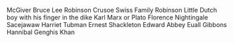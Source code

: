 McGiver
Bruce Lee
Robinson Crusoe
Swiss Family Robinson 
Little Dutch boy with his finger in the dike 
Karl Marx or Plato
Florence Nightingale 
Sacejawaw
Harriet Tubman
Ernest Shackleton 
Edward Abbey 
Euall Gibbons
Hannibal 
Genghis Khan 
